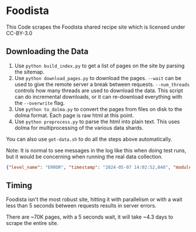 # Foodista

This Code scrapes the Foodista shared recipe site which is licensed under CC-BY-3.0

## Downloading the Data

1. Use `python build_index.py` to get a list of pages on the site by parsing the sitemap.
2. Use `python download_pages.py` to download the pages. `--wait` can be used to give the remote server a break between requests. `--num_threads` controls how many threads are used to download the data. This script can do incremental downloads, or it can re-download everything with the `--overwrite` flag.
3. Use `python to_dolma.py` to convert the pages from files on disk to the dolma format. Each page is raw html at this point.
4. Use `python preprocess.py` to parse the html into plain text. This uses dolma for multiprocessing of the various data shards.

You can also use `get-data.sh` to do all the steps above automatically.

Note: It is normal to see messages in the log like this when doing test runs, but it would be concerning when running the real data collection.

``` json
{"level_name": "ERROR", "timestamp": "2024-05-07 14:02:52,846", "module_name": "to_dolma", "function_name": "format_page", "logger": "food", "message": "Article data/pages/foodista.com_tool_Z2MHM8QR_julienne-peeler.html exists in the index but is not downloaded."}
```

## Timing

Foodista isn't the most robust site, hitting it with parallelism or with a wait less than 5 seconds between requests
results in server errors.

There are ~70K pages, with a 5 seconds wait, it will take ~4.3 days to scrape the entire site.
